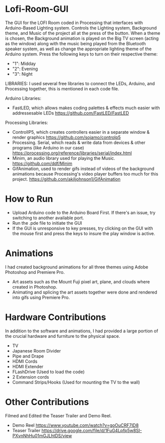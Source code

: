 # Lofi-Room-GUI
The GUI for the LOFI Room coded in Processing that interfaces with Arduino-Based Lighting system.
Controls the Lighting system, Background theme, and Music of the project all at the press of the button. When a theme is chosen, the Background animation is played on the Big TV screen (acting as the window) along with the music being played from the Bluetooth speaker system, as well as change the appropriate lighting theme of the Arduino system.
Press the following keys to turn on their respective theme:
- "1": Midday
- "2": Evening
- "3": Night

LIBRARIES: I used several free libraries to connect the LEDs, Arduino, and Processing together, this is mentioned in each code file.

Arduino Libraries:

- FastLED, which allows makes coding palettes & effects much easier with addressesable LEDs https://github.com/FastLED/FastLED

Processing Libraries:

- ControlIP5, which creates controllers easier in a separate window & render graphics https://github.com/sojamo/controlp5
- Processing. Serial, which reads & write data from devices & other programs (like Arduino in our case) https://processing.org/reference/libraries/serial/index.html
- Minim, an audio library used for playing the Music.
https://github.com/ddf/Minim
- GifAnimation, used to render gifs instead of videos of the background animations because Processing's video player buffers too much for this project.
https://github.com/akiljohnson1/GifAnimation

# How to Run
- Upload Arduino code to the Arduino Board First. If there's an issue, try switching to another available port. 
- Run the .pde file to initiate the GUI
- If the GUI is unresponsive to key presses, try clicking on the GUI with the mouse first and press the keys to insure the play window is active.


# Animations
I had created background animations for all three themes using Adobe Photoshop and Premiere Pro.
- Art assets such as the Mount Fuji pixel art, plane, and clouds where created in Photoshop.
- Animating and splicing the art assets together were done and rendered into gifs using Premiere Pro.

# Hardware Contributions
In addition to the software and animations, I had provided a large portion of the crucial hardware and furniture to the physical space. 
- TV
- Japanese Room Divider 
- Pipe and Drape
- HDMI Cords
- HDMI Extender
- FLashDrive (Used to load the code) 
- 2 Extension cords
- Command Strips/Hooks (Used for mounting the TV to the wall)

# Other Contributions
Filmed and Edited the Teaser Trailer and Demo Reel.
- Demo Reel https://www.youtube.com/watch?v=goOuCRF7ID8
- Teaser Trailer https://drive.google.com/file/d/1FuG4Lpfp5w8SI-PXvnNhHu01mGJLhtDS/view



